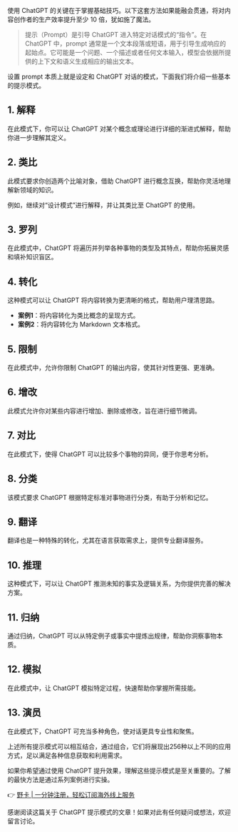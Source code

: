 使用 ChatGPT 的关键在于掌握基础技巧。以下这套方法如果能融会贯通，将对内容创作者的生产效率提升至少 10 倍，犹如施了魔法。

> 提示（Prompt）是引导 ChatGPT 进入特定对话模式的“指令”。在 ChatGPT 中，prompt 通常是一个文本段落或短语，用于引导生成响应的起始点。它可能是一个问题、一个描述或者任何文本输入，模型会依据所提供的上下文和语义生成相应的输出文本。

设置 prompt 本质上就是设定和 ChatGPT 对话的模式，下面我们将介绍一些基本的提示模式。

## 1. 解释

在此模式下，你可以让 ChatGPT 对某个概念或理论进行详细的渐进式解释，帮助你进一步理解其定义。

## 2. 类比

此模式要求你创造两个比喻对象，借助 ChatGPT 进行概念互换，帮助你灵活地理解新领域的知识。

例如，继续对“设计模式”进行解释，并让其类比至 ChatGPT 的使用。

## 3. 罗列

在此模式中，ChatGPT 将遍历并列举各种事物的类型及其特点，帮助你拓展灵感和填补知识盲区。

## 4. 转化

这种模式可以让 ChatGPT 将内容转换为更清晰的格式，帮助用户理清思路。

- **案例1**：将内容转化为类比概念的呈现方式。
- **案例2**：将内容转化为 Markdown 文本格式。

## 5. 限制

在此模式中，允许你限制 ChatGPT 的输出内容，使其针对性更强、更准确。

## 6. 增改

此模式允许你对某些内容进行增加、删除或修改，旨在进行细节微调。

## 7. 对比

在此模式下，使得 ChatGPT 可以比较多个事物的异同，便于你思考分析。

## 8. 分类

该模式要求 ChatGPT 根据特定标准对事物进行分类，有助于分析和记忆。

## 9. 翻译

翻译也是一种特殊的转化，尤其在语言获取需求上，提供专业翻译服务。

## 10. 推理

这种模式下，可以让 ChatGPT 推测未知的事实及逻辑关系，为你提供完善的解决方案。

## 11. 归纳

通过归纳，ChatGPT 可以从特定例子或事实中提炼出规律，帮助你洞察事物本质。

## 12. 模拟

在此模式中，让 ChatGPT 模拟特定过程，快速帮助你掌握所需技能。

## 13. 演员

在此模式下，ChatGPT 可充当多种角色，使对话更具专业性和聚焦。

上述所有提示模式可以相互结合，通过组合，它们将展现出256种以上不同的应用方式，足以满足各种信息获取和利用需求。

如果你希望通过使用 ChatGPT 提升效果，理解这些提示模式是至关重要的。了解的最快方法是通过系列案例进行实操。

👉 [野卡 | 一分钟注册，轻松订阅海外线上服务](https://bit.ly/bewildcard)

感谢阅读这篇关于 ChatGPT 提示模式的文章！如果对此有任何疑问或想法，欢迎留言讨论。